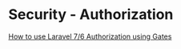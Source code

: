 # Security - Authorization

[How to use Laravel 7/6 Authorization using Gates](https://www.itsolutionstuff.com/post/how-to-use-laravel-6-authorization-using-gatesexample.html)
